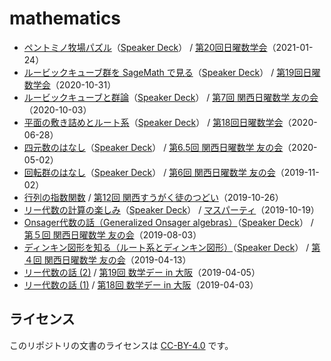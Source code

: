 # mathematics

- [ペントミノ牧場パズル](PentominoFarm)（[Speaker Deck](https://speakerdeck.com/usamik26/pentomino-farm)） / [第20回日曜数学会](https://live2.nicovideo.jp/watch/lv330088172)（2021-01-24）
- [ルービックキューブ群を SageMath で見る](RubiksCubeAndSageMath)（[Speaker Deck](https://speakerdeck.com/usamik26/rubiks-cube-and-sagemath)） / [第19回日曜数学会](https://live2.nicovideo.jp/watch/lv328715485)（2020-10-31）
- [ルービックキューブと群論](RubiksCubeAndGroupTheory)（[Speaker Deck](https://speakerdeck.com/usamik26/rubik-cube-and-group-theory)） / [第7回 関西日曜数学 友の会](https://kansai-sunday-math.connpass.com/event/189660/)（2020-10-03）
- [平面の敷き詰めとルート系](TilingAndRootSystem)（[Speaker Deck](https://speakerdeck.com/usamik26/tiling-and-root-system)） / [第18回日曜数学会](https://live2.nicovideo.jp/watch/lv326638395)（2020-06-28）
- [四元数のはなし](Quaternion)（[Speaker Deck](https://speakerdeck.com/usamik26/quaternion)） / [第6.5回 関西日曜数学 友の会](https://kansai-sunday-math.connpass.com/event/171981/)（2020-05-02）
- [回転群のはなし](RotationGroup)（[Speaker Deck](https://speakerdeck.com/usamik26/rotation-group)） / [第6回 関西日曜数学 友の会](https://kansai-sunday-math.connpass.com/event/150313/)（2019-11-02）
- [行列の指数関数](MatrixExponential) / [第12回 関西すうがく徒のつどい](https://kansaimath.tenasaku.com/?page_id=1595)（2019-10-26）
- [リー代数の計算の楽しみ](LieAlgebraCalculation)（[Speaker Deck](https://speakerdeck.com/usamik26/lie-algebra-calculation)） / [マスパーティ](https://mathparty.localinfo.jp)（2019-10-19）
- [Onsager代数の話（Generalized Onsager algebras）](OnsagerAlgebra)（[Speaker Deck](https://speakerdeck.com/usamik26/generalized-onsager-algebras)） / [第５回 関西日曜数学 友の会](https://kansai-sunday-math.connpass.com/event/130553/)（2019-08-03）
- [ディンキン図形を知る（ルート系とディンキン図形）](DynkinDiagrams)（[Speaker Deck](https://speakerdeck.com/usamik26/dynkin-diagrams)） / [第４回 関西日曜数学 友の会](https://kansai-sunday-math.connpass.com/event/112125/)（2019-04-13）
- [リー代数の話 (2)](MathDayOsaka_LieAlgebra_2) / [第19回 数学デー in 大阪](https://osaka-dtc.connpass.com/event/126201/)（2019-04-05）
- [リー代数の話 (1)](MathDayOsaka_LieAlgebra_1) / [第18回 数学デー in 大阪](https://osaka-dtc.connpass.com/event/126200/)（2019-04-03）

## ライセンス

このリポジトリの文書のライセンスは [CC-BY-4.0](https://creativecommons.org/licenses/by/4.0/deed.ja) です。

